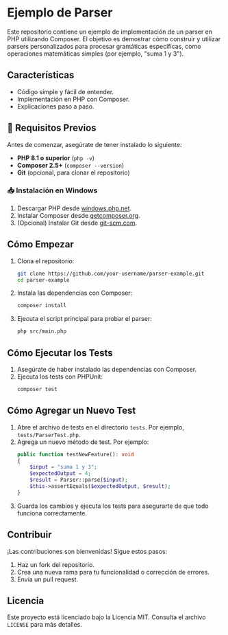 # Ejemplo de Parser

Este repositorio contiene un ejemplo de implementación de un parser en PHP utilizando Composer. El objetivo es demostrar cómo construir y utilizar parsers personalizados para procesar gramáticas específicas, como operaciones matemáticas simples (por ejemplo, "suma 1 y 3").

## Características

- Código simple y fácil de entender.
- Implementación en PHP con Composer.
- Explicaciones paso a paso.

## 🚀 Requisitos Previos

Antes de comenzar, asegúrate de tener instalado lo siguiente:

- **PHP 8.1 o superior** (`php -v`)
- **Composer 2.5+** (`composer --version`)
- **Git** (opcional, para clonar el repositorio)

### 📥 Instalación en Windows

1. Descargar PHP desde [windows.php.net](https://windows.php.net/download/).
2. Instalar Composer desde [getcomposer.org](https://getcomposer.org/download/).
3. (Opcional) Instalar Git desde [git-scm.com](https://git-scm.com/).

## Cómo Empezar

1. Clona el repositorio:
    ```bash
    git clone https://github.com/your-username/parser-example.git
    cd parser-example
    ```

2. Instala las dependencias con Composer:
    ```bash
    composer install
    ```

3. Ejecuta el script principal para probar el parser:
    ```bash
    php src/main.php
    ```

## Cómo Ejecutar los Tests

1. Asegúrate de haber instalado las dependencias con Composer.
2. Ejecuta los tests con PHPUnit:
    ```bash
    composer test
    ```

## Cómo Agregar un Nuevo Test

1. Abre el archivo de tests en el directorio `tests`. Por ejemplo, `tests/ParserTest.php`.
2. Agrega un nuevo método de test. Por ejemplo:
    ```php
    public function testNewFeature(): void
    {
        $input = "suma 1 y 3";
        $expectedOutput = 4;
        $result = Parser::parse($input);
        $this->assertEquals($expectedOutput, $result);
    }
    ```
3. Guarda los cambios y ejecuta los tests para asegurarte de que todo funciona correctamente.

## Contribuir

¡Las contribuciones son bienvenidas! Sigue estos pasos:

1. Haz un fork del repositorio.
2. Crea una nueva rama para tu funcionalidad o corrección de errores.
3. Envía un pull request.

## Licencia

Este proyecto está licenciado bajo la Licencia MIT. Consulta el archivo `LICENSE` para más detalles.
